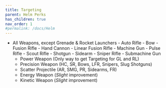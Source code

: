 ```yaml
---
title: Targeting
parent: Helm Perks
has_children: true
nav_order: 1
#permalink: /docs/Helm
---
```


- All Weapons, except Grenade & Rocket Launchers
        - Auto Rifle
        - Bow
        - Fusion Rifle
        - Hand Cannon
        - Linear Fusion Rifle
        - Machine Gun
        - Pulse Rifle
        - Scout Rifle
        - Shotgun
        - Sidearm
        - Sniper Rifle
        - Submachine Gun
    - Power Weapon (Only way to get Targeting for GL and RL)
    - Precision Weapon (HC, SR, Bows, LFR, Snipers, Slug Shotguns)
    - Scatter Projectile (AR, SMG, PR, Sidearms, FR)
    - Energy Weapon (*Slight* improvement)
    - Kinetic Weapon (*Slight* improvement)
